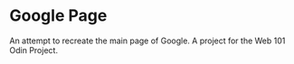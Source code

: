 # Google Page

An attempt to recreate the main page of Google.
A project for the Web 101 Odin Project.
